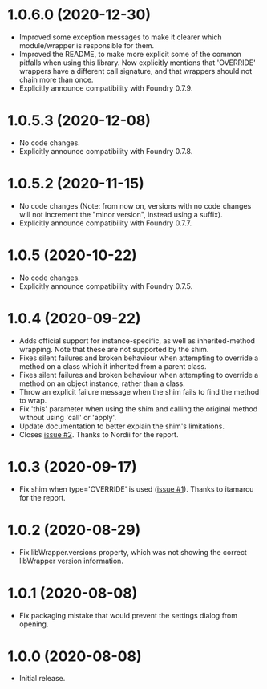 # 1.0.6.0 (2020-12-30)

* Improved some exception messages to make it clearer which module/wrapper is responsible for them.
* Improved the README, to make more explicit some of the common pitfalls when using this library.
  Now explicitly mentions that 'OVERRIDE' wrappers have a different call signature, and that wrappers should not chain more than once.
* Explicitly announce compatibility with Foundry 0.7.9.

# 1.0.5.3 (2020-12-08)

* No code changes.
* Explicitly announce compatibility with Foundry 0.7.8.

# 1.0.5.2 (2020-11-15)

* No code changes (Note: from now on, versions with no code changes will not increment the "minor version", instead using a suffix).
* Explicitly announce compatibility with Foundry 0.7.7.

# 1.0.5 (2020-10-22)

* No code changes.
* Explicitly announce compatibility with Foundry 0.7.5.

# 1.0.4 (2020-09-22)

* Adds official support for instance-specific, as well as inherited-method wrapping. Note that these are not supported by the shim.
* Fixes silent failures and broken behaviour when attempting to override a method on a class which it inherited from a parent class.
* Fixes silent failures and broken behaviour when attempting to override a method on an object instance, rather than a class.
* Throw an explicit failure message when the shim fails to find the method to wrap.
* Fix 'this' parameter when using the shim and calling the original method without using 'call' or 'apply'.
* Update documentation to better explain the shim's limitations.
* Closes [issue #2](https://github.com/ruipin/fvtt-lib-wrapper/issues/2). Thanks to Nordii for the report.

# 1.0.3 (2020-09-17)

* Fix shim when type='OVERRIDE' is used ([issue #1](https://github.com/ruipin/fvtt-lib-wrapper/issues/1)). Thanks to itamarcu for the report.

# 1.0.2 (2020-08-29)

* Fix libWrapper.versions property, which was not showing the correct libWrapper version information.

# 1.0.1 (2020-08-08)

* Fix packaging mistake that would prevent the settings dialog from opening.

# 1.0.0 (2020-08-08)

* Initial release.